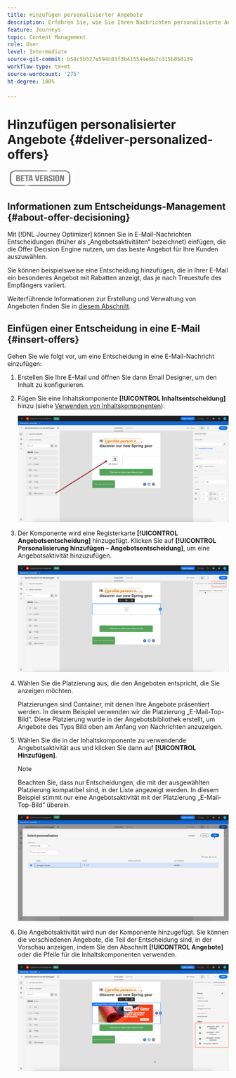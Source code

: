 ```yaml
---
title: Hinzufügen personalisierter Angebote
description: Erfahren Sie, wie Sie Ihren Nachrichten personalisierte Angebote hinzufügen
feature: Journeys
topic: Content Management
role: User
level: Intermediate
source-git-commit: b58c5b527e594c03f3b415549e6b7cd15b050139
workflow-type: tm+mt
source-wordcount: '275'
ht-degree: 100%

---
```


# Hinzufügen personalisierter Angebote {#deliver-personalized-offers}

![](assets/do-not-localize/badge.png)

## Informationen zum Entscheidungs-Management {#about-offer-decisioning}

Mit [!DNL Journey Optimizer] können Sie in E-Mail-Nachrichten Entscheidungen (früher als „Angebotsaktivitäten“ bezeichnet) einfügen, die die Offer Decision Engine nutzen, um das beste Angebot für Ihre Kunden auszuwählen.

Sie können beispielsweise eine Entscheidung hinzufügen, die in Ihrer E-Mail ein besonderes Angebot mit Rabatten anzeigt, das je nach Treuestufe des Empfängers variiert.

Weiterführende Informationen zur Erstellung und Verwaltung von Angeboten finden Sie in [diesem Abschnitt](offers/get-started/starting-offer-decisioning.md).

## Einfügen einer Entscheidung in eine E-Mail {#insert-offers}

Gehen Sie wie folgt vor, um eine Entscheidung in eine E-Mail-Nachricht einzufügen:

1. Erstellen Sie Ihre E-Mail und öffnen Sie dann Email Designer, um den Inhalt zu konfigurieren.

1. Fügen Sie eine Inhaltskomponente **[!UICONTROL Inhaltsentscheidung]** hinzu (siehe [Verwenden von Inhaltskomponenten](content-components.md)).

   ![](assets/deliver-offer-component.png)

1. Der Komponente wird eine Registerkarte **[!UICONTROL Angebotsentscheidung]** hinzugefügt. Klicken Sie auf **[!UICONTROL Personalisierung hinzufügen – Angebotsentscheidung]**, um eine Angebotsaktivität hinzuzufügen.

   ![](assets/deliver-offer-tab.png)

1. Wählen Sie die Platzierung aus, die den Angeboten entspricht, die Sie anzeigen möchten.

   Platzierungen sind Container, mit denen Ihre Angebote präsentiert werden. In diesem Beispiel verwenden wir die Platzierung „E-Mail-Top-Bild“. Diese Platzierung wurde in der Angebotsbibliothek erstellt, um Angebote des Typs Bild oben am Anfang von Nachrichten anzuzeigen.

1. Wählen Sie die in der Inhaltskomponente zu verwendende Angebotsaktivität aus und klicken Sie dann auf **[!UICONTROL Hinzufügen]**.

   >[!NOTE]
   >
   >Beachten Sie, dass nur Entscheidungen, die mit der ausgewählten Platzierung kompatibel sind, in der Liste angezeigt werden. In diesem Beispiel stimmt nur eine Angebotsaktivität mit der Platzierung „E-Mail-Top-Bild“ überein.

   ![](assets/deliver-offer-placement.png)

1. Die Angebotsaktivität wird nun der Komponente hinzugefügt. Sie können die verschiedenen Angebote, die Teil der Entscheidung sind, in der Vorschau anzeigen, indem Sie den Abschnitt **[!UICONTROL Angebote]** oder die Pfeile für die Inhaltskomponenten verwenden.

   ![](assets/deliver-offer-preview.png)
